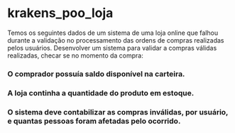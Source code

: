 # krakens_poo_loja
 
Temos os seguintes dados de um sistema de uma loja online que falhou durante a validação no processamento das ordens de compras realizadas pelos usuários.
Desenvolver um sistema para validar a compras válidas realizadas, checar se no momento da compra:

 ###  O comprador possuía saldo disponível na carteira.
 ###  A loja continha a quantidade do produto em estoque.
 ###  O sistema deve contabilizar as compras inválidas, por usuário, e quantas pessoas foram afetadas pelo ocorrido.
